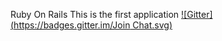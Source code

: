 Ruby On Rails 
This is the  first application
[![Gitter](https://badges.gitter.im/Join Chat.svg)](https://gitter.im/tungtk1993/simple?utm_source=badge&utm_medium=badge&utm_campaign=pr-badge&utm_content=badge)